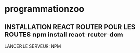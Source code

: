# programmationzoo
INSTALLATION REACT ROUTER POUR LES ROUTES
npm install react-router-dom
-----------------------------------------------------------
LANCER LE SERVEUR:
NPM